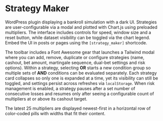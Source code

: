 # Strategy Maker

WordPress plugin displaying a bankroll simulation with a dark UI. Strategies are user-configurable via a modal and plotted with Chart.js using preloaded multipliers. The interface includes controls for speed, window size and a reset button, while dataset visibility can be toggled via the chart legend. Embed the UI in posts or pages using the `[strategy_maker]` shortcode.

The toolbar includes a Font Awesome gear that launches a Tailwind modal where you can add, remove, duplicate or configure strategies (name, cashout, bet amount, martingale sequence, dual-bet settings and risk options). Within a strategy, selecting **OR** starts a new condition group so multiple sets of **AND** conditions can be evaluated separately. Each strategy card collapses so only one is expanded at a time, yet its visibility can still be toggled, and settings persist across refreshes via `localStorage`. When risk management is enabled, a strategy pauses after a set number of consecutive losses and resumes only after seeing a configurable count of multipliers at or above its cashout target.

The latest 25 multipliers are displayed newest-first in a horizontal row of color-coded pills with widths that fit their content.
